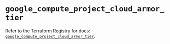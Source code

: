 # `google_compute_project_cloud_armor_tier`

Refer to the Terraform Registry for docs: [`google_compute_project_cloud_armor_tier`](https://registry.terraform.io/providers/hashicorp/google/6.16.0/docs/resources/compute_project_cloud_armor_tier).
